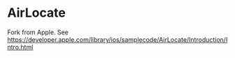 # AirLocate
Fork from Apple. See https://developer.apple.com/library/ios/samplecode/AirLocate/Introduction/Intro.html
